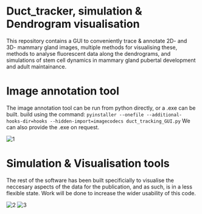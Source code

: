 # Duct_tracker, simulation & Dendrogram visualisation

This repository contains a GUI to conveniently trace & annotate 2D- and 3D- mammary gland images, multiple methods for visualising these, methods to analyse fluorescent data along the dendrograms, and simulations of stem cell dynamics in mammary gland pubertal development and adult maintainance. 

# Image annotation tool
The image annotation tool can be run from python directly, or a .exe can be built.
build using the command: `pyinstaller --onefile --additional-hooks-dir=hooks --hidden-import=imagecodecs duct_tracking_GUI.py` We can also provide the .exe on request.

![1](https://github.com/user-attachments/assets/ec626eb2-a4c6-4977-8ac9-10d8d186856a)



# Simulation & Visualisation tools
The rest of the software has been built specificially to visualise the neccesary aspects of the data for the publication, and as such, is in a less flexible state. Work will be done to increase the wider usability of this code.

![2](https://github.com/user-attachments/assets/71a404ab-4edc-429c-b3e6-557c5e319112)
![3](https://github.com/user-attachments/assets/e8507a29-7120-40aa-bf59-1a6801ddfbcc)
